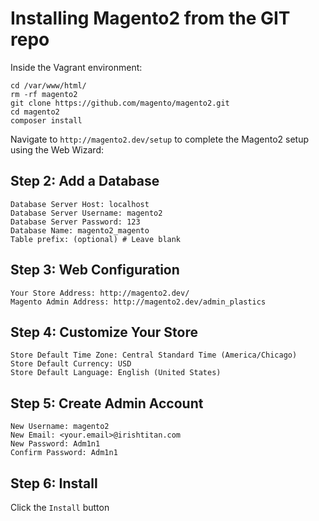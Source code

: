 # Installing Magento2 from the GIT repo

Inside the Vagrant environment:

```
cd /var/www/html/
rm -rf magento2
git clone https://github.com/magento/magento2.git
cd magento2
composer install

```
Navigate to ```http://magento2.dev/setup``` to complete the Magento2 setup using the Web Wizard:

## Step 2: Add a Database

```
Database Server Host: localhost
Database Server Username: magento2
Database Server Password: 123
Database Name: magento2_magento
Table prefix: (optional) # Leave blank
```
## Step 3: Web Configuration

```
Your Store Address: http://magento2.dev/
Magento Admin Address: http://magento2.dev/admin_plastics
```

## Step 4: Customize Your Store

```
Store Default Time Zone: Central Standard Time (America/Chicago)
Store Default Currency: USD
Store Default Language: English (United States)
```
## Step 5: Create Admin Account

```
New Username: magento2
New Email: <your.email>@irishtitan.com
New Password: Adm1n1
Confirm Password: Adm1n1
```

## Step 6: Install
Click the `Install` button